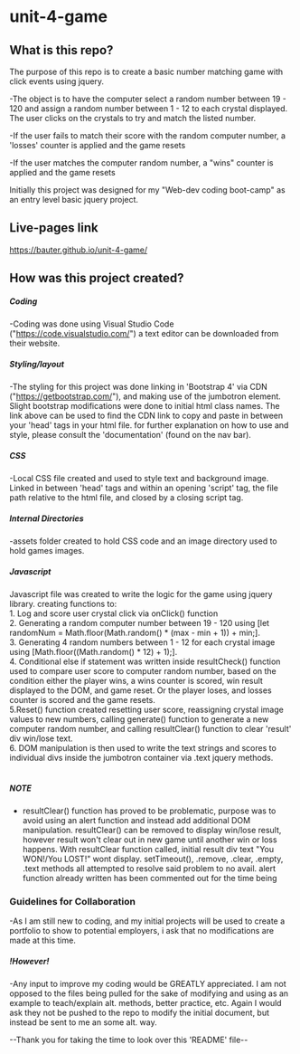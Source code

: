# unit-4-game

## What is this repo? ##

The purpose of this repo is to create a basic number matching game with click events using jquery.

-The object is to have the computer select a random number between 19 - 120 and assign a random number between 1 - 12 to each crystal displayed. The user clicks on the crystals to try and match the listed number.

-If the user fails to match their score with the random computer number, a 'losses' counter is applied and the game resets
  
-If the user matches the computer random number, a "wins" counter is applied and the game resets


Initially this project was designed for my "Web-dev coding boot-camp" as an entry level basic jquery project.

## Live-pages link ##

https://bauter.github.io/unit-4-game/

## How was this project created? ##

##### Coding  #####
-Coding was done using Visual Studio Code ("https://code.visualstudio.com/") a text editor can be downloaded from their website.

##### Styling/layout #####
-The styling for this project was done linking in 'Bootstrap 4' via CDN ("https://getbootstrap.com/"), and making use of the jumbotron element. Slight bootstrap modifications were done to initial html class names. The link above can be used to find the CDN link to copy and paste in between your 'head' tags in your html file. for further explanation on how to use and style, please consult the 'documentation' (found on the nav bar).

##### CSS #####
-Local CSS file created and used to style text and background image. Linked in between 'head' tags and within an opening 'script' tag, the file path relative to the html file, and closed by a closing script tag. 

##### Internal Directories #####
-assets folder created to hold CSS code and an image directory used to hold games images. 

##### Javascript #####
Javascript file was created to write the logic for the game using jquery library. creating functions to: <br>
    1. Log and score user crystal click via onClick() function <br>
    2. Generating a random computer number between 19 - 120 using [let randomNum = Math.floor(Math.random() * (max - min + 1)) + min;]. <br>
    3. Generating 4 random numbers between 1 - 12 for each crystal image using [Math.floor((Math.random() * 12) + 1);]. <br>
    4. Conditional else if statement was written inside resultCheck() function used to compare user score to computer random number, based on the condition either the player wins, a wins counter is scored, win result displayed to the DOM, and  game reset. Or the player loses, and losses counter is scored and the game resets. <br>
    5.Reset() function created resetting user score, reassigning crystal image values to new numbers, calling generate() function to generate a new computer random number, and calling resultClear() function to clear 'result' div win/lose text. <br>
    6. DOM manipulation is then used to write the text strings and scores to individual divs inside the jumbotron container via .text jquery methods. <br><br>

##### NOTE 
- resultClear() function has proved to be problematic, purpose was to avoid using an alert function and instead add additional DOM manipulation. resultClear() can be removed to display win/lose result, however result won't clear out in new game until another win or loss happens. With resultClear function called, initial result div text "You WON!/You LOST!" wont display. setTimeout(), .remove, .clear, .empty, .text methods all attempted to resolve said problem to no avail. alert function already written has been commented out for the time being

### Guidelines for Collaboration ###

-As I am still new to coding, and my initial projects will be used to create a portfolio to show to potential employers, i ask that no modifications are made at this time.

##### !However! #####

 -Any input to improve my coding would be GREATLY appreciated. I am not opposed to the files being pulled for the sake of modifying and using as an example to teach/explain alt. methods, better practice, etc. Again I would ask they not be pushed to the repo to modify the initial document, but instead be sent to me an some alt. way.

 --Thank you for taking the time to look over this 'README' file--